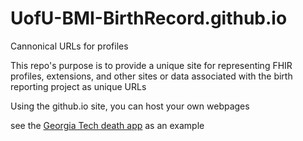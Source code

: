# UofU-BMI-BirthRecord.github.io
Cannonical URLs for profiles

This repo's purpose is to provide a unique site for representing FHIR profiles, extensions, and other sites or data associated with the birth reporting project as unique URLs 

Using the github.io site, you can host your own webpages

see the [Georgia Tech death app](https://uofu.app.box.com/notes/297762272430) as an example
